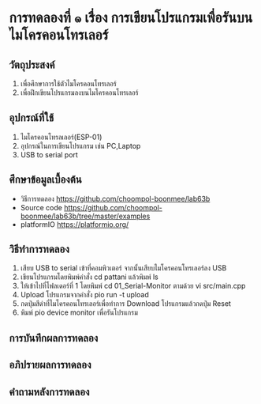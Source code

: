 # การทดลองที่ ๑ เรื่อง การเขียนโปรแกรมเพื่อรันบนไมโครคอนโทรเลอร์

## วัตถุประสงค์
1. เพื่อศึกษาการใช้ตัวไมโครคอนโทรเลอร์
2. เพื่อฝึกเขียนโปรแกรมลงบนไมโครคอนโทรเลอร์

## อุปกรณ์ที่ใช้
1. ไมโครคอนโทรลเลอร์(ESP-01)
2. อุปกรณ์ในการเขียนโปรแกรม เช่น PC,Laptop
3. USB to serial port

## ศึกษาข้อมูลเบื้องต้น
* วิธีการทดลอง https://github.com/choompol-boonmee/lab63b
* Source code https://github.com/choompol-boonmee/lab63b/tree/master/examples
* platformIO https://platformio.org/

## วิธีทำการทดลอง
1. เสียบ USB to serial เข้าที่คอมพิวเตอร์ จากนั้นเสียบไมโครคอนโทรเลอร์ลง USB
2. เขียนโปรแกรมโดยพิมพ์คำสั่ง cd pattani แล้วพิมพ์ ls
3. ให้เข้าไปที่โฟลเดอร์ที่ 1 โดยพิมพ์ cd 01_Serial-Monitor ตามด้วย vi src/main.cpp
4. Upload โปรแกรมจากคำสั่ง pio run -t upload
5. กดปุ่มสีดำที่ไมโครคอนโทรเลอร์เพื่อทำการ Download โปรแกรมแล้วกดปุ่ม Reset
6. พิมพ์ pio device monitor เพื่อรันโปรแกรม

## การบันทึกผลการทดลอง


## อภิปรายผลการทดลอง


## คำถามหลังการทดลอง

